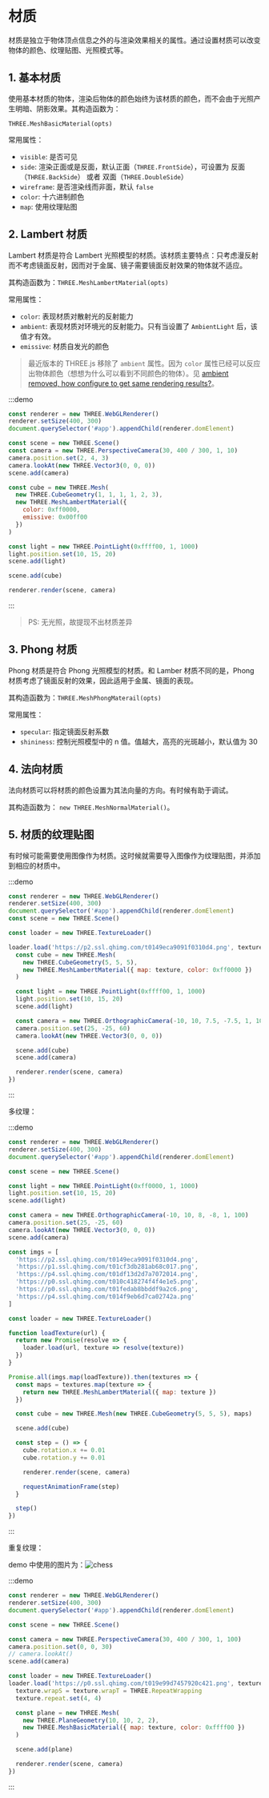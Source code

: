 # 材质

材质是独立于物体顶点信息之外的与渲染效果相关的属性。通过设置材质可以改变物体的颜色、纹理贴图、光照模式等。

## 1. 基本材质

使用基本材质的物体，渲染后物体的颜色始终为该材质的颜色，而不会由于光照产生明暗、阴影效果。其构造函数为：

`THREE.MeshBasicMaterial(opts)`

常用属性：

- `visible`: 是否可见
- `side`: 渲染正面或是反面，默认正面（`THREE.FrontSide`），可设置为 反面（`THREE.BackSide`） 或者 双面（`THREE.DoubleSide`）
- `wireframe`: 是否渲染线而非面，默认 `false`
- `color`: 十六进制颜色
- `map`: 使用纹理贴图

## 2. Lambert 材质

Lambert 材质是符合 Lambert 光照模型的材质。该材质主要特点：只考虑漫反射而不考虑镜面反射，因而对于金属、镜子需要镜面反射效果的物体就不适应。

其构造函数为：`THREE.MeshLambertMaterial(opts)`

常用属性：

- `color`: 表现材质对散射光的反射能力
- `ambient`: 表现材质对环境光的反射能力。只有当设置了 `AmbientLight` 后，该值才有效。
- `emissive`: 材质自发光的颜色

> 最近版本的 THREE.js 移除了 `ambient` 属性。因为 `color` 属性已经可以反应出物体颜色（想想为什么可以看到不同颜色的物体）。见 [ambient removed, how configure to get same rendering results?](https://stackoverflow.com/questions/34773168/three-js-r71-ambient-removed-how-configure-to-get-same-rendering-results)。

:::demo

```javascript
const renderer = new THREE.WebGLRenderer()
renderer.setSize(400, 300)
document.querySelector('#app').appendChild(renderer.domElement)

const scene = new THREE.Scene()
const camera = new THREE.PerspectiveCamera(30, 400 / 300, 1, 10)
camera.position.set(2, 4, 3)
camera.lookAt(new THREE.Vector3(0, 0, 0))
scene.add(camera)

const cube = new THREE.Mesh(
  new THREE.CubeGeometry(1, 1, 1, 1, 2, 3),
  new THREE.MeshLambertMaterial({
    color: 0xff0000,
    emissive: 0x00ff00
  })
)

const light = new THREE.PointLight(0xffff00, 1, 1000)
light.position.set(10, 15, 20)
scene.add(light)

scene.add(cube)

renderer.render(scene, camera)
```

:::

> PS: 无光照，故提现不出材质差异

## 3. Phong 材质

Phong 材质是符合 Phong 光照模型的材质。和 Lamber 材质不同的是，Phong 材质考虑了镜面反射的效果，因此适用于金属、镜面的表现。

其构造函数为：`THREE.MeshPhongMaterail(opts)`

常用属性：

- `specular`: 指定镜面反射系数
- `shininess`: 控制光照模型中的 n 值。值越大，高亮的光斑越小，默认值为 30

## 4. 法向材质

法向材质可以将材质的颜色设置为其法向量的方向。有时候有助于调试。

其构造函数为： `new THREE.MeshNormalMaterial()`。

## 5. 材质的纹理贴图

有时候可能需要使用图像作为材质。这时候就需要导入图像作为纹理贴图，并添加到相应的材质中。

:::demo

```javascript
const renderer = new THREE.WebGLRenderer()
renderer.setSize(400, 300)
document.querySelector('#app').appendChild(renderer.domElement)
const scene = new THREE.Scene()

const loader = new THREE.TextureLoader()

loader.load('https://p2.ssl.qhimg.com/t0149eca9091f0310d4.png', texture => {
  const cube = new THREE.Mesh(
    new THREE.CubeGeometry(5, 5, 5),
    new THREE.MeshLambertMaterial({ map: texture, color: 0xff0000 })
  )

  const light = new THREE.PointLight(0xffff00, 1, 1000)
  light.position.set(10, 15, 20)
  scene.add(light)

  const camera = new THREE.OrthographicCamera(-10, 10, 7.5, -7.5, 1, 100)
  camera.position.set(25, -25, 60)
  camera.lookAt(new THREE.Vector3(0, 0, 0))

  scene.add(cube)
  scene.add(camera)

  renderer.render(scene, camera)
})
```

:::

多纹理：

:::demo

```javascript
const renderer = new THREE.WebGLRenderer()
renderer.setSize(400, 300)
document.querySelector('#app').appendChild(renderer.domElement)

const scene = new THREE.Scene()

const light = new THREE.PointLight(0xff0000, 1, 1000)
light.position.set(10, 15, 20)
scene.add(light)

const camera = new THREE.OrthographicCamera(-10, 10, 8, -8, 1, 100)
camera.position.set(25, -25, 60)
camera.lookAt(new THREE.Vector3(0, 0, 0))
scene.add(camera)

const imgs = [
  'https://p2.ssl.qhimg.com/t0149eca9091f0310d4.png',
  'https://p1.ssl.qhimg.com/t01cf3db281ab68c017.png',
  'https://p4.ssl.qhimg.com/t01df13d2d7a7072014.png',
  'https://p0.ssl.qhimg.com/t010c418274f4f4e1e5.png',
  'https://p0.ssl.qhimg.com/t01fedab8bbddf9a2c6.png',
  'https://p4.ssl.qhimg.com/t014f9eb6d7ca02742a.png'
]

const loader = new THREE.TextureLoader()

function loadTexture(url) {
  return new Promise(resolve => {
    loader.load(url, texture => resolve(texture))
  })
}

Promise.all(imgs.map(loadTexture)).then(textures => {
  const maps = textures.map(texture => {
    return new THREE.MeshLambertMaterial({ map: texture })
  })

  const cube = new THREE.Mesh(new THREE.CubeGeometry(5, 5, 5), maps)

  scene.add(cube)

  const step = () => {
    cube.rotation.x += 0.01
    cube.rotation.y += 0.01

    renderer.render(scene, camera)

    requestAnimationFrame(step)
  }

  step()
})
```

:::

重复纹理：

demo 中使用的图片为：<img src="https://p0.ssl.qhimg.com/t019e99d7457920c421.png" alt="chess">

:::demo

```javascript
const renderer = new THREE.WebGLRenderer()
renderer.setSize(400, 300)
document.querySelector('#app').appendChild(renderer.domElement)

const scene = new THREE.Scene()

const camera = new THREE.PerspectiveCamera(30, 400 / 300, 1, 100)
camera.position.set(0, 0, 30)
// camera.lookAt()
scene.add(camera)

const loader = new THREE.TextureLoader()
loader.load('https://p0.ssl.qhimg.com/t019e99d7457920c421.png', texture => {
  texture.wrapS = texture.wrapT = THREE.RepeatWrapping
  texture.repeat.set(4, 4)

  const plane = new THREE.Mesh(
    new THREE.PlaneGeometry(10, 10, 2, 2),
    new THREE.MeshBasicMaterial({ map: texture, color: 0xffff00 })
  )

  scene.add(plane)

  renderer.render(scene, camera)
})
```

:::
